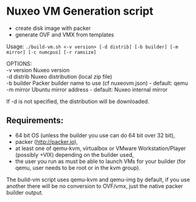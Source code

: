 # Nuxeo VM Generation script

- create disk image with packer
- generate OVF and VMX from templates

Usage: `./build-vm.sh <-v version> [-d distrib] [-b builder] [-m mirror] [-c numcpus] [-r ramsize]`

OPTIONS:  
  -v version  Nuxeo version  
  -d distrib  Nuxeo distribution (local zip file)  
  -b builder  Packer builder name to use (cf nuxeovm.json) - default: qemu  
  -m mirror   Ubuntu mirror address - default: Nuxeo internal mirror  


If -d is not specified, the distribution will be downloaded.


## Requirements:
- 64 bit OS (unless the builder you use can do 64 bit over 32 bit),  
- packer (http://packer.io),  
- at least one of qemu-kvm, virtualbox or VMware Workstation/Player (possibly +VIX) depending on the builder used,  
- the user you run as must be able to launch VMs for your builder (for qemu, user needs to be root or in the kvm group).  

The build-vm script uses qemu-kvm and qemu-img by default, if you use another there will be no conversion to OVF/vmx, just the native packer builder output.


